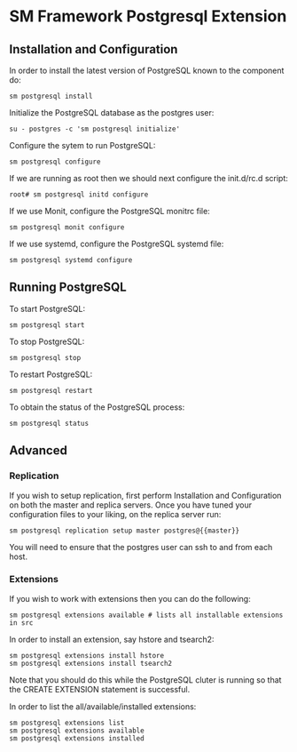 # SM Framework Postgresql Extension


## Installation and Configuration

In order to install the latest version of PostgreSQL known to the component do:

    sm postgresql install

Initialize the PostgreSQL database as the postgres user:

    su - postgres -c 'sm postgresql initialize'

Configure the sytem to run PostgreSQL:

    sm postgresql configure

If we are running as root then we should next configure the init.d/rc.d script:

    root# sm postgresql initd configure

If we use Monit, configure the PostgreSQL monitrc file:

    sm postgresql monit configure

If we use systemd, configure the PostgreSQL systemd file:

    sm postgresql systemd configure

## Running PostgreSQL

To start PostgreSQL:

    sm postgresql start

To stop PostgreSQL:

    sm postgresql stop

To restart PostgreSQL:

    sm postgresql restart

To obtain the status of the PostgreSQL process:

    sm postgresql status

## Advanced

### Replication

If you wish to setup replication, first perform Installation and Configuration
on both the master and replica servers. Once you have tuned your
configuration files to your liking, on the replica server run:

    sm postgresql replication setup master postgres@{{master}}

You will need to ensure that the postgres user can ssh to and from each host.

### Extensions

If you wish to work with extensions then you can do the following:

    sm postgresql extensions available # lists all installable extensions in src

In order to install an extension, say hstore and tsearch2:

    sm postgresql extensions install hstore
    sm postgresql extensions install tsearch2

Note that you should do this while the PostgreSQL cluter is running so that the
CREATE EXTENSION statement is successful.

In order to list the all/available/installed extensions:

    sm postgresql extensions list
    sm postgresql extensions available
    sm postgresql extensions installed


